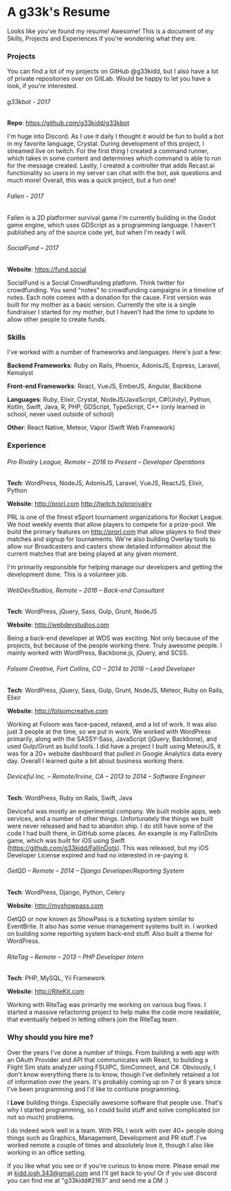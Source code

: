# A g33k's Resume

Looks like you've found my resume! Awesome! This is a document of my Skills, Projects and Experiences if you're wondering what they are.

### Projects
You can find a lot of my projects on GitHub @g33kidd, but I also have a lot of private repositories over on GitLab. Would be happy to let you have a look, if you're interested.

###### g33kbot - 2017
**Repo**: https://github.com/g33kidd/g33kbot

I'm huge into Discord. As I use it daily I thought it would be fun to build a bot in my favorite language, Crystal. During development of this project, I streamed live on twitch. For the first thing I created a command runner, which takes in some content and determines which command is able to run for the message created. Lastly, I created a controller that adds Recast.ai functionality so users in my server can chat with the bot, ask questions and much more! Overall, this was a quick project, but a fun one!

###### Fallen - 2017
Fallen is a 2D platformer survival game I'm currently building in the Godot game engine, which uses GDScript as a programming language. I haven't published any of the source code yet, but when I'm ready I will.

###### SocialFund – 2017
**Website**: https://fund.social

SocialFund is a Social Crowdfunding platform. Think twitter for crowdfunding. You send "notes" to crowdfunding campaigns in a timeline of notes. Each note comes with a donation for the cause. First version was built for my mother as a basic version. Currently the site is a single fundraiser I started for my mother, but I haven't had the time to update to allow other people to create funds. 

### Skills
I've worked with a number of frameworks and languages. Here's just a few:

**Backend Frameworks**: Ruby on Rails, Phoenix, AdonisJS, Express, Laravel, Kemalyst

**Front-end Frameworks**: React, VueJS, EmberJS, Angular, Backbone

**Languages**: Ruby, Elixir, Crystal, NodeJS/JavaScript, C#(Unity), Python, Kotlin, Swift, Java, R, PHP, GDScript, TypeScript, C++ (only learned in school, never used outside of school)

**Other**: React Native, Meteor, Vapor (Swift Web Framework)

### Experience

###### Pro Rivalry League, Remote – 2016 to Present – Developer Operations
**Tech**: WordPress, NodeJS, AdonisJS, Laravel, VueJS, ReactJS, Elixir, Python

**Website**: http://prorl.com http://twitch.tv/prorivalry

PRL is one of the finest eSport tournament organizations for Rocket League. We host weekly events that allow players to compete for a prize-pool. We build the primary features on http://prorl.com that allow players to find their matches and signup for tournaments. We're also building Overlay tools to allow our Broadcasters and casters show detailed information about the current matches that are being played at any given moment.

I'm primarily responsible for helping manage our developers and getting the development done. This is a volunteer job.

###### WebDevStudios, Remote – 2016 – Back-end Consultant
**Tech**: WordPress, jQuery, Sass, Gulp, Grunt, NodeJS

**Website**: http://webdevstudios.com

Being a back-end developer at WDS was exciting. Not only because of the projects, but because of the people working there. Truly awesome people. I mainly worked with WordPress, Backbone.js, jQuery, and SCSS.

###### Folsom Creative, Fort Collins, CO – 2014 to 2016 – Lead Developer
**Tech**: WordPress, jQuery, Sass, Gulp, Grunt, NodeJS, Meteor, Ruby on Rails, Elixir

**Website**: http://folsomcreative.com

Working at Folsom was face-paced, relaxed, and a lot of work. It was also just 3 people at the time, so we put in work. We worked with WordPress primarily, along with the SASSY-Sass, JavaScript (jQuery, Backbone), and used Gulp/Grunt as build tools. I did have a project I built using MeteorJS, it was for a 20+ website dashboard that pulled in Google Analytics data every day. Overall I learned quite a bit about business working there.

###### Deviceful Inc. – Remote/Irvine, CA – 2013 to 2014 – Software Engineer
**Tech**: WordPress, Ruby on Rails, Swift, Java

Deviceful was mostly an experimental company. We built mobile apps, web services, and a number of other things. Unfortunately the things we built were never released and had to abandon ship. I do still have some of the code I had built there, in GitHub some places. An example is my FallinDots game, which was built for iOS using Swift (https://github.com/g33kidd/FallinDots). This was released, but my iOS Developer License expired and had no interested in re-paying it.

###### GetQD – Remote – 2014 – Django Developer/Reporting System
**Tech**: WordPress, Django, Python, Celery

**Website**: http://myshowpass.com

GetQD or now known as ShowPass is a ticketing system similar to EventBrite. It also has some venue management systems built in. I worked on building some reporting system back-end stuff. Also built a theme for WordPress.

###### RiteTag – Remote – 2013 – PHP Developer Intern
**Tech**: PHP, MySQL, Yii Framework

**Website**: http://RiteKit.com

Working with RiteTag was primarily me working on various bug fixes. I started a massive refactoring project to help make the code more readable, that eventually helped in letting others join the RiteTag team.

### Why should you hire me?
Over the years I've done a number of things. From building a web app with an OAuth Provider and API that communicates with React, to building a Flight Sim stats analyzer using FSUIPC, SimConnect, and C#. Obviously, I don't know everything there is to know, though I've definitely retained a lot of information over the years. It's probably coming up on 7 or 8 years since I've been programming and I'd like to contiune programming.

I **Love** building things. Especially awesome software that people use. That's why I started programming, so I could build stuff and solve complicated (or not so much) problems.

I do indeed work well in a team. With PRL I work with over 40+ people doing things such as Graphics, Management, Development and PR stuff. I've worked remote a couple of times and absolutely love it, though I also like working in an office setting.

If you like what you see or if you're curious to know more. Please email me at kidd.josh.343@gmail.com and I'll get back to you! Or if you use discord you can find me at "g33kidd#2163" and send me a DM :)
